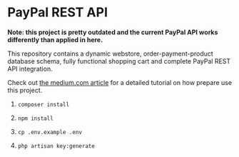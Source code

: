 # PayPal REST API

**Note: this project is pretty outdated and the current PayPal API works differently than applied in here.**

This repository contains a dynamic webstore, order-payment-product database schema, fully functional shopping cart and complete PayPal REST API integration.

Check out [the medium.com article](https://medium.com/@larstwolters/creating-a-simple-webstore-with-paypal-integration-in-laravel-6-7b8c58a4be16) for a detailed tutorial on how prepare use this project.

1. ```composer install```

2. ```npm install```

3. ```cp .env.example .env```

4. ```php artisan key:generate```
